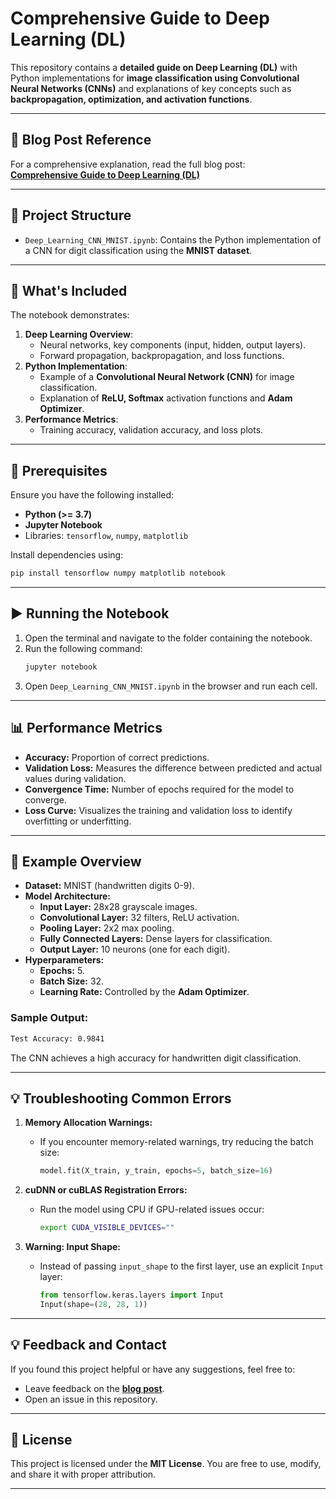 # **Comprehensive Guide to Deep Learning (DL)**

This repository contains a **detailed guide on Deep Learning (DL)** with Python implementations for **image classification using Convolutional Neural Networks (CNNs)** and explanations of key concepts such as **backpropagation, optimization, and activation functions**.

---

## **🔗 Blog Post Reference**

For a comprehensive explanation, read the full blog post:  
[**Comprehensive Guide to Deep Learning (DL)**](https://siddhantbhattarai.hashnode.dev/comprehensive-guide-to-deep-learning-dl)

---

## **📁 Project Structure**

- `Deep_Learning_CNN_MNIST.ipynb`: Contains the Python implementation of a CNN for digit classification using the **MNIST dataset**.

---

## **🚀 What's Included**

The notebook demonstrates:
1. **Deep Learning Overview**:
   - Neural networks, key components (input, hidden, output layers).
   - Forward propagation, backpropagation, and loss functions.
2. **Python Implementation**:
   - Example of a **Convolutional Neural Network (CNN)** for image classification.
   - Explanation of **ReLU, Softmax** activation functions and **Adam Optimizer**.
3. **Performance Metrics**:
   - Training accuracy, validation accuracy, and loss plots.

---

## **🔧 Prerequisites**

Ensure you have the following installed:
- **Python (>= 3.7)**
- **Jupyter Notebook**
- Libraries: `tensorflow`, `numpy`, `matplotlib`

Install dependencies using:
```bash
pip install tensorflow numpy matplotlib notebook
```

---

## **▶️ Running the Notebook**

1. Open the terminal and navigate to the folder containing the notebook.
2. Run the following command:
   ```bash
   jupyter notebook
   ```
3. Open `Deep_Learning_CNN_MNIST.ipynb` in the browser and run each cell.

---

## **📊 Performance Metrics**

- **Accuracy:** Proportion of correct predictions.
- **Validation Loss:** Measures the difference between predicted and actual values during validation.
- **Convergence Time:** Number of epochs required for the model to converge.
- **Loss Curve:** Visualizes the training and validation loss to identify overfitting or underfitting.

---

## **📝 Example Overview**

- **Dataset:** MNIST (handwritten digits 0-9).
- **Model Architecture:**
  - **Input Layer:** 28x28 grayscale images.
  - **Convolutional Layer:** 32 filters, ReLU activation.
  - **Pooling Layer:** 2x2 max pooling.
  - **Fully Connected Layers:** Dense layers for classification.
  - **Output Layer:** 10 neurons (one for each digit).
- **Hyperparameters:**
  - **Epochs:** 5.
  - **Batch Size:** 32.
  - **Learning Rate:** Controlled by the **Adam Optimizer**.

### **Sample Output:**
```bash
Test Accuracy: 0.9841
```
The CNN achieves a high accuracy for handwritten digit classification.

---

## **💡 Troubleshooting Common Errors**

1. **Memory Allocation Warnings:**
   - If you encounter memory-related warnings, try reducing the batch size:
     ```python
     model.fit(X_train, y_train, epochs=5, batch_size=16)
     ```

2. **cuDNN or cuBLAS Registration Errors:**
   - Run the model using CPU if GPU-related issues occur:
     ```bash
     export CUDA_VISIBLE_DEVICES=""
     ```

3. **Warning: Input Shape:**
   - Instead of passing `input_shape` to the first layer, use an explicit `Input` layer:
     ```python
     from tensorflow.keras.layers import Input
     Input(shape=(28, 28, 1))
     ```

---

## **💡 Feedback and Contact**

If you found this project helpful or have any suggestions, feel free to:
- Leave feedback on the [**blog post**](https://siddhantbhattarai.hashnode.dev/comprehensive-guide-to-deep-learning-dl).
- Open an issue in this repository.

---

## **📝 License**

This project is licensed under the **MIT License**. You are free to use, modify, and share it with proper attribution.

---
